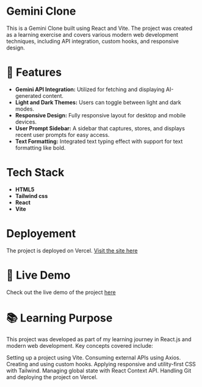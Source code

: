 

# Gemini Clone

This is a Gemini Clone built using React and Vite. The project was created as a learning exercise and covers various modern web development techniques, including API integration, custom hooks, and responsive design.



# 🌟 Features
- **Gemini API Integration:** Utilized for fetching and displaying AI-generated content.
- **Light and Dark Themes:** Users can toggle between light and dark modes.
- **Responsive Design:** Fully responsive layout for desktop and mobile devices.
- **User Prompt Sidebar:** A sidebar that captures, stores, and displays recent user prompts for easy access.
- **Text Formatting:** Integrated text typing effect with support for text formatting like bold.


# Tech Stack
- **HTML5**
- **Tailwind css**
- **React**
- **Vite**


# Deployement 

The project is deployed on Vercel. [Visit the site here](https://vercel.com/)

# 🚀 Live Demo
Check out the live demo of the project [here](https://geminiclone-rana.vercel.app/)

# 📚 Learning Purpose
This project was developed as part of my learning journey in React.js and modern web development. Key concepts covered include:

Setting up a project using Vite.
Consuming external APIs using Axios.
Creating and using custom hooks.
Applying responsive and utility-first CSS with Tailwind.
Managing global state with React Context API.
Handling Git and deploying the project on Vercel.


